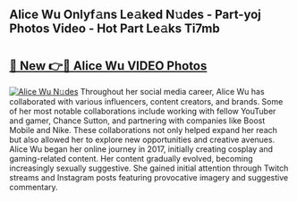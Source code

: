 ## Alice Wu Onlyf𝚊ns Le𝚊ked N𝚞des - Part-yoj Photos Video - Hot Part Le𝚊ks Ti7mb

# <h2><a href="http://ac18146.deff.icu/?id=Alice+Wu">🔗 New 👉🔴 Alice Wu VIDEO Photos</a></h2>

[![Alice Wu N𝚞des](https://i.imgur.com/rIISA9y.gif)](http://ac18146.deff.icu/?id=Alice+Wu)
Throughout her social media career, Alice Wu has collaborated with various influencers, content creators, and brands. Some of her most notable collaborations include working with fellow YouTuber and gamer, Chance Sutton, and partnering with companies like Boost Mobile and Nike. These collaborations not only helped expand her reach but also allowed her to explore new opportunities and creative avenues. Alice Wu began her online journey in 2017, initially creating cosplay and gaming-related content. Her content gradually evolved, becoming increasingly sexually suggestive. She gained initial attention through Twitch streams and Instagram posts featuring provocative imagery and suggestive commentary.
